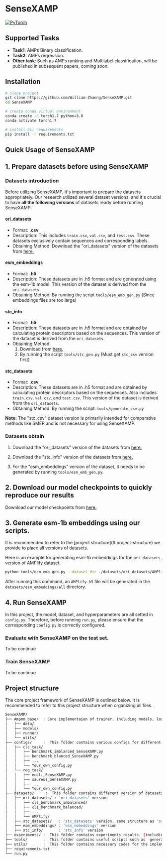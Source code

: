 # SenseXAMP

<a href="https://pytorch.org/get-started/locally/"><img alt="PyTorch" src="https://img.shields.io/badge/PyTorch-ee4c2c?logo=pytorch&logoColor=white"></a>

## Supported Tasks
* **Task1**: AMPs Binary classification.
* **Task2**: AMPs regression.
* **Other task**: Such as AMPs ranking and Multilabel classification, will be published in subsequent papers, coming soon.

## Installation

```bash
# clone project
git clone https://github.com/William-Zhanng/SenseXAMP.git
cd SenseXAMP

# create conda virtual environment
conda create -n torch1.7 python=3.8 
conda activate torch1.7

# install all requirements
pip install -r requirements.txt
```

Quick Usage of SenseXAMP
---
## 1. Prepare datasets before using SenseXAMP
### Datasets introduction
Before utilizing SenseXAMP, it's important to prepare the datasets appropriately. Our research utilized several dataset versions, and it's crucial to have **all the following versions** of datasets ready before running SenseXAMP:

#### ori_datasets
- Format: **.csv**
- Description: This includes `train.csv`, `val.csv`, and `test.csv`. These datasets exclusively contain sequences and corresponding labels.
- Obtaining Method: Download the "ori_datasets" version of the datasets from [here.](https://drive.google.com/drive/folders/1L0OKKq3yQmKQTyFSQ3YUmB5RRnba10w1?usp=sharing)
  
#### esm_embeddings
- Format: **.h5**
- Description: These datasets are in .h5 format and are generated using the esm-1b model. This version of the dataset is derived from the `ori_datasets`.
- Obtaining Method: By running the script `tools/esm_emb_gen.py` (Since embeddings files are too large)

#### stc_info
- Format: **.h5**
- Description: These datasets are in .h5 format and are obtained by calculating protein descriptors based on the sequences. This version of the dataset is derived from the `ori_datasets`.
- Obtaining Method: 
  1. Download from  [here.](https://drive.google.com/drive/folders/1L0OKKq3yQmKQTyFSQ3YUmB5RRnba10w1?usp=sharing)
  2. By running the script  `tools/stc_gen.py` (Must get `stc_csv` version first)
  
#### stc_datasets 
- Format: **.csv**
- Description: These datasets are in .h5 format and are obtained by calculating protein descriptors based on the sequences.  Also includes `train.csv`, `val.csv`, and `test.csv`. This version of the dataset is derived from the `ori_datasets`.
- Obtaining Method: By running the script: `tools/generate_csv.py`
  
**Note:** The "stc_csv" dataset version is primarily intended for comparative methods like SMEP and is not necessary for using SenseXAMP.

### Datasets obtain
1. Download the "ori_datasets" version of the datasets from [here.](https://drive.google.com/drive/folders/1L0OKKq3yQmKQTyFSQ3YUmB5RRnba10w1?usp=sharing)

2. Download the "stc_info" version of the datasets from [here.](https://drive.google.com/drive/folders/1gf8uaCBSZjK-R15x6LkGKFSQ4pWI6uUL?usp=sharing)
   
3. For the "esm_embeddings" version of the dataset, it needs to be generated by running `tools/esm_emb_gen.py`.

## 2. Download our model checkpoints to quickly reproduce our results
Download our model checkpoints from [here.](https://drive.google.com/drive/folders/1wNuoFrFZd3q3AlGyV-s2WpaVMs06N4L1?usp=sharing)

## 3. Generate esm-1b embeddings using our scripts.
It is recommended to refer to the [project structure](# project-structure) we provide to place all versions of datasets.

Here is an example for generating esm-1b embeddings for the `ori_datasets` version of AMPlify dataset.

```bash
python tools/esm_emb_gen.py --dataset_dir ./datasets/ori_datasets/AMPlify --fname AMPlify.h5
```
After running this command, an `AMPlify.h5` file will be generated in the `datasets/esm_embeddings/all` directory.

## 4. Run SenseXAMP
In this project, the model, dataset, and hyperparameters are all setted in `config.py`. Therefore, before running `run.py`, please ensure that the corresponding `config.py` is correctly configured.

### Evaluate with SenseXAMP on the test set.
To be continue
### Train SenseXAMP
To be continue


## Project structure
The core project framework of SenseXAMP is outlined below.  It is recommended to refer to this project structure when organizing all files.
```bash
SenseXAMP/
├── Ampmm_base/  : Core implementaion of trainer, including models, loss, dataloader, etc.
│   ├── data/
│   ├── models/
│   ├── runner/
│   └── utils/
├── configs/     :  This folder contains various configs for different experiments, you can also write your own configs.
│   ├── cls_task/
│   │   ├── benchmark_imblanced_SenseXAMP.py
│   │   ├── benchmark_blanced_SenseXAMP.py
│   │   ├── ...
│   │   └── Your_own_config.py
│   └── reg_task/
│   │   ├── ecoli_SenseXAMP.py
│   │   ├── saureus_SenseXAMP.py
│   │   ├── ...
│   │   └── Your_own_config.py
├── datasets/     :  This folder contains different version of datasets
│   ├── ori_datasets/ : 'ori_datasets' version
│   │   ├── cls_benchmark_imbalanced/
│   │   ├── cls_benchmark_balanced/
│   │   ├── ...
│   │   └── AMPlify/
│   ├── stc_datasets/   : 'stc_datasets' version, same structure as 'ori_datasets'
│   ├── esm_embeddings/ : 'esm_embeddings' version
│   ├── stc_info/       : 'stc_info' version
├── experiments/ :  This folder contains experiments results. (including model checkpoints auto saved)
├── tools/       :  This folder contains useful scripts such as  generation of different version of datasets.
├── utils/       :  This folder contains necessary codes for the implementation of Ampmm_base
├── requirements.txt
└── run.py 
